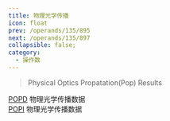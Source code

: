 ```yaml
---
title: 物理光学传播
icon: float
prev: /operands/135/895
next: /operands/135/897
collapsible: false;
category:
  - 操作数
---
```


> Physical Optics Propatation(Pop) Results

[POPD](POPD.md  "Zemax 操作数 POPD") 物理光学传播数据<br />[POPI](POPI.md  "Zemax 操作数 POPI") 物理光学传播数据<br />